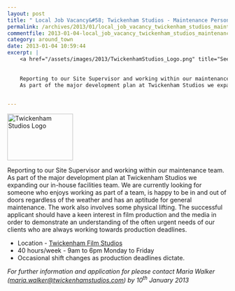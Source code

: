 ```yaml
---
layout: post
title: " Local Job Vacancy&#58; Twickenham Studios - Maintenance Person"
permalink: /archives/2013/01/local_job_vacancy_twickenham_studios_maintenance_p.html
commentfile: 2013-01-04-local_job_vacancy_twickenham_studios_maintenance_p
category: around_town
date: 2013-01-04 10:59:44
excerpt: |
    <a href="/assets/images/2013/TwickenhamStudios_Logo.png" title="See larger version of - Twickenham Studios Logo"><img src="/assets/images/2013/TwickenhamStudios_Logo_thumb.png" width="150" height="107" alt="Twickenham Studios Logo" class=" right" /></a>
    
    
    Reporting to our Site Supervisor and working within our maintenance team.
    As part of the major development plan at Twickenham Studios we expanding our in-house facilities team. We are currently looking for someone who enjoys working as part of a team, is happy to be in and out of doors regardless of the weather and has an aptitude for general maintenance. The work also involves some physical lifting. The successful applicant should have a keen interest in film production and the media in order to demonstrate an understanding of the often urgent needs of our clients who are always working towards production deadlines.
    

---
```


<a href="/assets/images/2013/TwickenhamStudios_Logo.png" title="See larger version of - Twickenham Studios Logo"><img src="/assets/images/2013/TwickenhamStudios_Logo_thumb.png" width="150" height="107" alt="Twickenham Studios Logo" class=" right" /></a>

Reporting to our Site Supervisor and working within our maintenance team.
As part of the major development plan at Twickenham Studios we expanding our in-house facilities team. We are currently looking for someone who enjoys working as part of a team, is happy to be in and out of doors regardless of the weather and has an aptitude for general maintenance. The work also involves some physical lifting. The successful applicant should have a keen interest in film production and the media in order to demonstrate an understanding of the often urgent needs of our clients who are always working towards production deadlines.

-   Location - [Twickenham Film Studios](https://stmargarets.london/directory/business_service/200910240404)
-   40 hours/week - 9am to 6pm Monday to Friday
-   Occasional shift changes as production deadlines dictate.

*For further information and application for please contact Maria Walker ([maria.walker@twickenhamstudios.com](mailto:maria.walker@twickenhamstudios.com)) by 10<sup>th</sup> January 2013*
